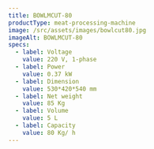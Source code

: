 ```yaml
---
title: BOWLMCUT-80
productType: meat-processing-machine
image: /src/assets/images/bowlcut80.jpg
imageAlt: BOWLMCUT-80
specs:
  - label: Voltage
    value: 220 V, 1-phase
  - label: Power
    value: 0.37 kW
  - label: Dimension
    value: 530*420*540 mm
  - label: Net weight
    value: 85 Kg
  - label: Volume
    value: 5 L
  - label: Capacity
    value: 80 Kg/ h
---
```

